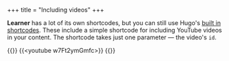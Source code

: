+++
title = "Including videos"
+++

**Learner** has a lot of its own shortcodes, but you can still use Hugo's [built in shortcodes](https://gohugo.io/extras/shortcodes#built-in-shortcodes). These include a simple shortcode for including YouTube videos in your content. The shortcode takes just one parameter — the video's `id`.

{{<codeBlock>}}
&#x7b;{&lt;youtube w7Ft2ymGmfc>}}
{{</codeBlock>}}
